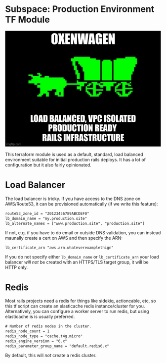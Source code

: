 # Subspace: Production Environment TF Module
![Oxenwagen: load balanced, vpc isolated production infrastructure](/doc/oxenwagen.jpg)

This terraform module is used as a default, standard, load balanced environment suitable for initial production rails deploys.  It has a lot of configuration but it also fairly opinionated.
# Load Balancer
The load balancer is tricky.  If you have access to the DNS zone on AWS/Route53, it can be provisioned automatically (if we write this feature):

    route53_zone_id = "Z0123456789ABCDEF0"
    lb_domain_name = "my.production.site"
    lb_alternate_names = ["www.production.site", "production.site"]

If not, e.g. if you have to do email or outside DNS validation, you can instead maunally create a cert on AWS and then specify the ARN:

    lb_certificate_arn "aws.arn.whateverexamplethign"

If you do not specify either `lb_domain_name` or `lb_certificate_arn` your load balancer *will not* be created with an HTTPS/TLS target group, it will be HTTP only.

# Redis

Most rails projects need a redis for things like sidekiq, actioncable, etc, so this tf script can create an elasticache redis instance/cluster for you.  Alternatively, you can configure a worker server to run redis, but using elasticache is is usually preferred.

    # Number of redis nodes in the cluster.
    redis_node_count = 1
    redis_node_type = "cache.t4g.micro"
    redis_engine_version = "6.x"
    redis_parameter_group_name = "default.redis6.x"

By default, this will *not* create a redis cluster.
